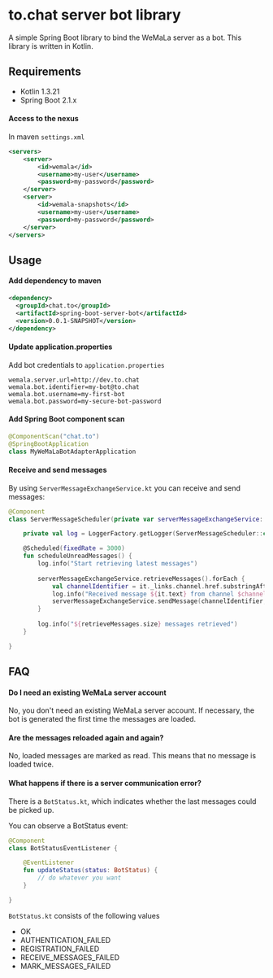 # to.chat server bot library

A simple Spring Boot library to bind the WeMaLa server as a bot. 
This library is written in Kotlin.

## Requirements

* Kotlin 1.3.21
* Spring Boot 2.1.x

#### Access to the nexus

In maven ```settings.xml```

```xml
<servers>
    <server>
        <id>wemala</id>
        <username>my-user</username>
        <password>my-password</password>
    </server>
    <server>
        <id>wemala-snapshots</id>
        <username>my-user</username>
        <password>my-password</password>
    </server>
</servers>
```

## Usage

#### Add dependency to maven

```xml
<dependency>
  <groupId>chat.to</groupId>
  <artifactId>spring-boot-server-bot</artifactId>
  <version>0.0.1-SNAPSHOT</version>
</dependency>
```

#### Update application.properties

Add bot credentials to ```application.properties```

```properties
wemala.server.url=http://dev.to.chat
wemala.bot.identifier=my-bot@to.chat
wemala.bot.username=my-first-bot
wemala.bot.password=my-secure-bot-password
```

#### Add Spring Boot component scan

```kotlin
@ComponentScan("chat.to")
@SpringBootApplication
class MyWeMaLaBotAdapterApplication
```

#### Receive and send messages

By using ```ServerMessageExchangeService.kt``` you can receive and send messages:

```kotlin
@Component
class ServerMessageScheduler(private var serverMessageExchangeService: ServerMessageExchangeService) {

    private val log = LoggerFactory.getLogger(ServerMessageScheduler::class.java)

    @Scheduled(fixedRate = 3000)
    fun scheduleUnreadMessages() {
        log.info("Start retrieving latest messages")
        
        serverMessageExchangeService.retrieveMessages().forEach {
            val channelIdentifier = it._links.channel.href.substringAfter("/api/channel/")
            log.info("Received message ${it.text} from channel $channelIdentifier")
            serverMessageExchangeService.sendMessage(channelIdentifier, "pong")
        }
        
        log.info("${retrieveMessages.size} messages retrieved")
    }

}
```

## FAQ

#### Do I need an existing WeMaLa server account

No, you don't need an existing WeMaLa server account. 
If necessary, the bot is generated the first time the messages are loaded.

#### Are the messages reloaded again and again?

No, loaded messages are marked as read. This means that no message is loaded twice.

#### What happens if there is a server communication error?

There is a ```BotStatus.kt```, which indicates whether the last messages could be picked up.

You can observe a BotStatus event: 

```kotlin
@Component
class BotStatusEventListener {

    @EventListener
    fun updateStatus(status: BotStatus) {
        // do whatever you want
    }

}
```

```BotStatus.kt``` consists of the following values 

* OK
* AUTHENTICATION_FAILED
* REGISTRATION_FAILED
* RECEIVE_MESSAGES_FAILED
* MARK_MESSAGES_FAILED